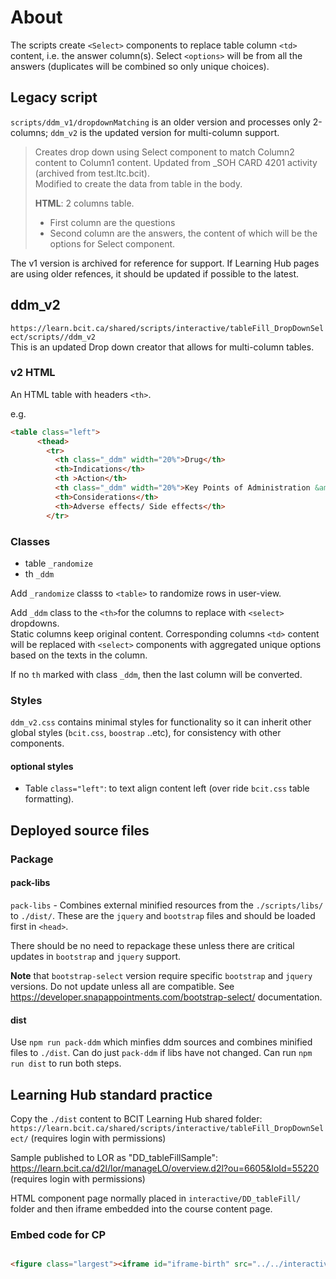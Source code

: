 # About

The scripts create `<Select>` components to replace table column `<td>` content, i.e. the answer column(s). Select `<options>` will be from all the answers (duplicates will be combined so only unique choices).

## Legacy script

`scripts/ddm_v1/dropdownMatching` is an older version and processes only 2-columns; `ddm_v2` is the updated version for multi-column support.

> Creates drop down using Select component to match Column2 content to Column1 content.
> Updated from _SOH CARD 4201 activity (archived from test.ltc.bcit).  
> Modified to create the data from table in the body.
>
> **HTML**: 2 columns table.  
>
>- First column are the questions
>- Second column are the answers, the content of which will be the options for Select component.  

The v1 version is archived for reference for support.  If Learning Hub pages are using older refences, it should be updated if possible to the latest.

## ddm_v2

`https://learn.bcit.ca/shared/scripts/interactive/tableFill_DropDownSelect/scripts//ddm_v2`  
This is an updated Drop down creator that allows for multi-column tables.  

### v2 HTML

An HTML table with headers `<th>`.

e.g.

```html
<table class="left">
      <thead>
        <tr>
          <th class="_ddm" width="20%">Drug</th>
          <th>Indications</th>
          <th >Action</th>
          <th class="_ddm" width="20%">Key Points of Administration &amp; Mode of Administration</th>
          <th>Considerations</th>
          <th>Adverse effects/ Side effects</th>     
        </tr>
```

### Classes

- table `_randomize`
- th `_ddm`

Add `_randomize` classs to `<table>` to randomize rows in user-view.

Add `_ddm` class to the `<th>`for the columns to replace with `<select>` dropdowns.  
Static columns keep original content. Corresponding columns `<td>` content will be replaced with `<select>` components with aggregated unique options based on the texts in the column.

If no `th` marked with class `_ddm`, then the last column will be converted.

### Styles

`ddm_v2.css` contains minimal styles for functionality so it can inherit other global styles (`bcit.css`, `boostrap` ..etc), for consistency with other components.

#### optional styles

- Table `class="left"`: to text align content left (over ride `bcit.css` table formatting).

## Deployed source files

### Package

#### pack-libs

`pack-libs` - Combines external minified resources from the `./scripts/libs/` to `./dist/`.
These are the `jquery` and `bootstrap` files and should be loaded first in `<head>`.  

There should be no need to repackage these unless there are critical updates in `bootstrap` and `jquery` support.

**Note** that `bootstrap-select` version require specific `bootstrap` and `jquery` versions.  Do not update unless all are compatible.
See <https://developer.snapappointments.com/bootstrap-select/> documentation.

#### dist

Use `npm run pack-ddm` which minfies ddm sources and combines minified files to `./dist`.  Can do just `pack-ddm` if libs have not changed.
Can run `npm run dist` to run both steps.

## Learning Hub standard practice

Copy the `./dist` content to BCIT Learning Hub shared folder: `https://learn.bcit.ca/shared/scripts/interactive/tableFill_DropDownSelect/` (requires login with permissions)

Sample published to LOR as "DD_tableFillSample": <https://learn.bcit.ca/d2l/lor/manageLO/overview.d2l?ou=6605&loId=55220> (requires login with permissions)

HTML component page normally placed in `interactive/DD_tableFill/` folder and then iframe embedded into the course content page.

### Embed code for CP

```html

<figure class="largest"><iframe id="iframe-birth" src="../../interactive/DD_tableFill/{{filename}}.html?ou=383363" width="100%" height="510" scrolling="no" marginwidth="0" frameborder="0" onwheel="{(e)={console.log('Scrolling Me..'); e.stopPropagation();}}"></iframe></figure>

```
